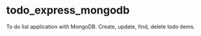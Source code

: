 # todo_express_mongodb

To do list application with MongoDB.  Create, update, find, delete todo items. 

